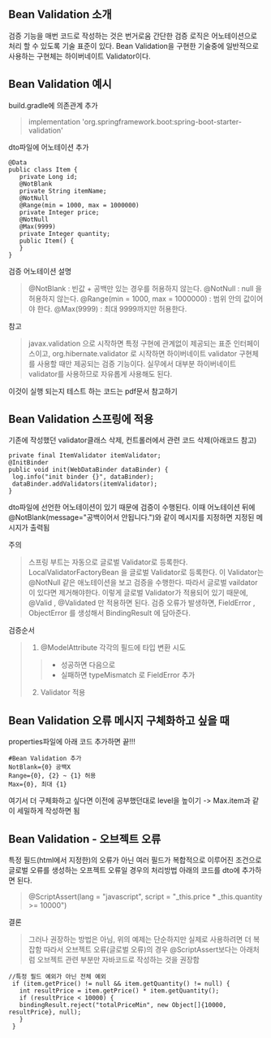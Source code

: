 ## Bean Validation 소개
검증 기능을 매번 코드로 작성하는 것은 번거로움
간단한 검증 로직은 어노테이션으로 처리 할 수 있도록 기술 표준이 있다.
Bean Validation을 구현한 기술중에 일반적으로 사용하는 구현체는 하이버네이트 Validator이다.

## Bean Validation 예시
build.gradle에 의존관계 추가
> implementation 'org.springframework.boot:spring-boot-starter-validation'

dto파일에 어노테이션 추가
```
@Data
public class Item {
   private Long id;
   @NotBlank
   private String itemName;
   @NotNull
   @Range(min = 1000, max = 1000000)
   private Integer price;
   @NotNull
   @Max(9999)
   private Integer quantity;
   public Item() {
   }
}
```
검증 어노테이션 설명
> @NotBlank : 빈값 + 공백만 있는 경우를 허용하지 않는다.
> @NotNull : null 을 허용하지 않는다.
> @Range(min = 1000, max = 1000000) : 범위 안의 값이어야 한다.
> @Max(9999) : 최대 9999까지만 허용한다.

참고
> javax.validation 으로 시작하면 특정 구현에 관계없이 제공되는 표준 인터페이스이고, 
> org.hibernate.validator 로 시작하면 하이버네이트 validator 구현체를 사용할 때만 제공되는 검증 기능이다.
> 실무에서 대부분 하이버네이트 validator를 사용하므로 자유롭게 사용해도 된다.

이것이 실행 되는지 테스트 하는 코드는 pdf문서 참고하기

## Bean Validation 스프링에 적용
기존에 작성했던 validator클래스 삭제, 컨트롤러에서 관련 코드 삭제(아래코드 참고)
```
private final ItemValidator itemValidator;
@InitBinder
public void init(WebDataBinder dataBinder) {
 log.info("init binder {}", dataBinder);
 dataBinder.addValidators(itemValidator);
}
```
dto파일에 선언한 어노테이션이 있기 때문에 검증이 수행된다.
이때 어노테이션 뒤에 @NotBlank(message="공백이어서 안됩니다.")와 같이
메시지를 지정하면 지정된 메시지가 출력됨

주의
> 스프링 부트는 자동으로 글로벌 Validator로 등록한다.
> LocalValidatorFactoryBean 을 글로벌 Validator로 등록한다.
> 이 Validator는 @NotNull 같은 애노테이션을 보고 검증을 수행한다.
> 따라서 글로벌 vaildator이 있다면 제거해야한다.
> 이렇게 글로벌 Validator가 적용되어 있기 때문에, @Valid , @Validated 만 적용하면 된다.
> 검증 오류가 발생하면, FieldError , ObjectError 를 생성해서 BindingResult 에 담아준다.

검증순서
> 1. @ModelAttribute 각각의 필드에 타입 변환 시도
> > - 성공하면 다음으로
> > - 실패하면 typeMismatch 로 FieldError 추가
> 2. Validator 적용

## Bean Validation 오류 메시지 구체화하고 싶을 때 
properties파일에 아래 코드 추가하면 끝!!!
```
#Bean Validation 추가
NotBlank={0} 공백X 
Range={0}, {2} ~ {1} 허용
Max={0}, 최대 {1}
```
여기서 더 구체화하고 싶다면 이전에 공부했던대로 level을 높이기 -> Max.item과 같이 세밀하게 작성하면 됨

## Bean Validation - 오브젝트 오류
특정 필드(html에서 지정한)의 오류가 아닌 여러 필드가 복합적으로 이루어진 조건으로 글로벌 오류를 생성하는 오프젝트 오류일 경우의 처리방법
아래의 코드를 dto에 추가하면 된다.
> @ScriptAssert(lang = "javascript", script = "_this.price * _this.quantity >= 10000")

결론
> 그러나 권장하는 방법은 아님, 위의 예제는 단순하지만 실제로 사용하려면 더 복잡함
> 따라서 오브젝트 오류(글로벌 오류)의 경우 @ScriptAssert보다는 아래처럼 오브젝트 관련 부분만 자바코드로 작성하는 것을 권장함
```
//특정 필드 예외가 아닌 전체 예외
 if (item.getPrice() != null && item.getQuantity() != null) {
   int resultPrice = item.getPrice() * item.getQuantity();
   if (resultPrice < 10000) {
   bindingResult.reject("totalPriceMin", new Object[]{10000, resultPrice}, null);
   }
 }
```
